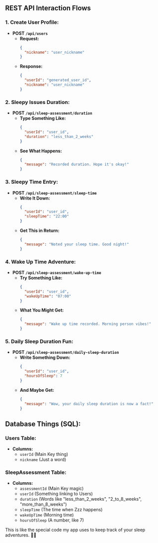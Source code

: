 ## REST API Interaction Flows

### 1. Create User Profile:

- **POST `/api/users`**
  - **Request:**
    ```json
    {
      "nickname": "user_nickname"
    }
    ```
  - **Response:**
    ```json
    {
      "userId": "generated_user_id",
      "nickname": "user_nickname"
    }
    ```

### 2. Sleepy Issues Duration:

- **POST `/api/sleep-assessment/duration`**
  - **Type Something Like:**
    ```json
    {
      "userId": "user_id",
      "duration": "less_than_2_weeks"
    }
    ```
  - **See What Happens:**
    ```json
    {
      "message": "Recorded duration. Hope it's okay!"
    }
    ```

### 3. Sleepy Time Entry:

- **POST `/api/sleep-assessment/sleep-time`**
  - **Write It Down:**
    ```json
    {
      "userId": "user_id",
      "sleepTime": "22:00"
    }
    ```
  - **Get This in Return:**
    ```json
    {
      "message": "Noted your sleep time. Good night!"
    }
    ```

### 4. Wake Up Time Adventure:

- **POST `/api/sleep-assessment/wake-up-time`**
  - **Try Something Like:**
    ```json
    {
      "userId": "user_id",
      "wakeUpTime": "07:00"
    }
    ```
  - **What You Might Get:**
    ```json
    {
      "message": "Wake up time recorded. Morning person vibes!"
    }
    ```

### 5. Daily Sleep Duration Fun:

- **POST `/api/sleep-assessment/daily-sleep-duration`**
  - **Write Something Down:**
    ```json
    {
      "userId": "user_id",
      "hoursOfSleep": 7
    }
    ```
  - **And Maybe Get:**
    ```json
    {
      "message": "Wow, your daily sleep duration is now a fact!"
    }
    ```

## Database Things (SQL):

### Users Table:

- **Columns:**
  - `userId` (Main Key thing)
  - `nickname` (Just a word)

### SleepAssessment Table:

- **Columns:**
  - `assessmentId` (Main Key magic)
  - `userId` (Something linking to Users)
  - `duration` (Words like "less_than_2_weeks", "2_to_8_weeks", "more_than_8_weeks")
  - `sleepTime` (The time when Zzz happens)
  - `wakeUpTime` (Morning time)
  - `hoursOfSleep` (A number, like 7)

This is like the special code my app uses to keep track of your sleep adventures. 🌙✨
